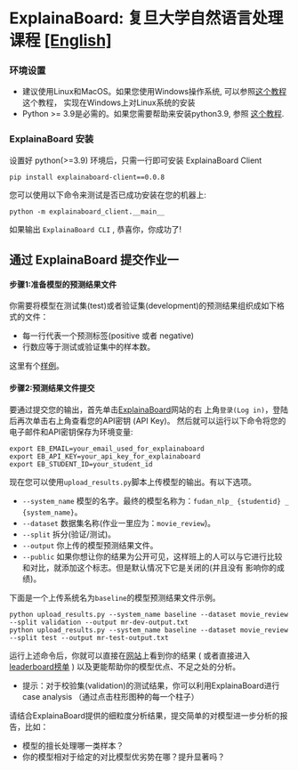 # ExplainaBoard: 复旦大学自然语言处理课程 [[English]](README.md)



### 环境设置
* 建议使用Linux和MacOS。如果您使用Windows操作系统, 可以参照[这个教程](https://github.com/inspired-co/Inspired-walkthroughs/blob/main/roles/instructors/install_helper.md#how-to-use-linux-in-windows-os)这个教程，
实现在Windows上对Linux系统的安装
* Python >= 3.9是必需的。如果您需要帮助来安装python3.9, 参照 [这个教程](https://github.com/inspired-co/Inspired-walkthroughs/blob/main/roles/instructors/install_helper.md#how-to-install-python39-in-linux).


### ExplainaBoard 安装
设置好 python(>=3.9) 环境后，只需一行即可安装 ExplainaBoard Client
 
```shell script
pip install explainaboard-client==0.0.8
```

您可以使用以下命令来测试是否已成功安装在您的机器上:

```shell script
python -m explainaboard_client.__main__
```
如果输出 `ExplainaBoard CLI` , 恭喜你，你成功了!


## 通过 ExplainaBoard 提交作业一

#### 步骤1:准备模型的预测结果文件
你需要将模型在测试集(test)或者验证集(development)的预测结果组织成如下格式的文件：
* 每一行代表一个预测标签(positive 或者 negative)
* 行数应等于测试或验证集中的样本数。

这里有个[样例](./data/mr/mr-test-baseline.txt)。



#### 步骤2:预测结果文件提交
要通过提交您的输出，首先单击[ExplainaBoard](https://explainaboard.inspiredco.ai)网站的右
上角`登录(Log in)`，登陆后再次单击右上角查看您的API密钥 (API Key)。
然后就可以运行以下命令将您的电子邮件和API密钥保存为环境变量:

```
export EB_EMAIL=your_email_used_for_explainaboard
export EB_API_KEY=your_api_key_for_explainaboard
export EB_STUDENT_ID=your_student_id
```

现在您可以使用`upload_results.py`脚本上传模型的输出。有以下选项。
* `--system_name` 模型的名字。最终的模型名称为：`fudan_nlp_ {studentid} _ {system_name}`。
* `--dataset` 数据集名称(作业一里应为：`movie_review`)。
* `--split` 拆分(验证/测试)。
* `--output` 你上传的模型预测结果文件。
* `--public` 如果你想让你的结果为公开可见，这样班上的人可以与它进行比较和对比，就添加这个标志。但是默认情况下它是关闭的(并且没有
影响你的成绩)。




下面是一个上传系统名为`baseline`的模型预测结果文件示例。

```
python upload_results.py --system_name baseline --dataset movie_review --split validation --output mr-dev-output.txt
python upload_results.py --system_name baseline --dataset movie_review --split test --output mr-test-output.txt
```
运行上述命令后，你就可以直接在[网站]((https://explainaboard.inspiredco.ai/systems))上看到你的结果 (
或者直接进入[leaderboard榜单](https://explainaboard.inspiredco.ai/leaderboards?dataset=fudan_nlp&subdataset=movie_review)
)
以及更能帮助你的模型优点、不足之处的分析。
* 提示：对于校验集(validation)的测试结果，你可以利用ExplainaBoard进行case analysis （通过点击柱形图种的每一个柱子）

请结合ExplainaBoard提供的细粒度分析结果，提交简单的对模型进一步分析的报告，比如：
* 模型的擅长处理哪一类样本？
* 你的模型相对于给定的对比模型优劣势在哪？提升显著吗？



